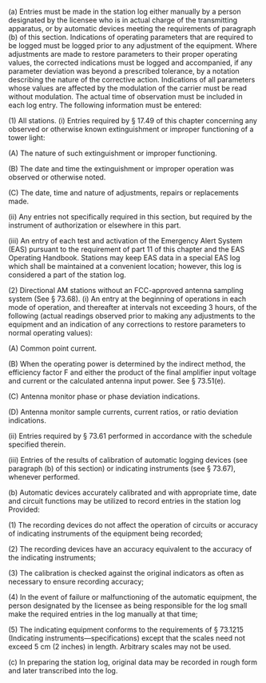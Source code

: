 (a) Entries must be made in the station log either manually by a person designated by the licensee who is in actual charge of the transmitting apparatus, or by automatic devices meeting the requirements of paragraph (b) of this section. Indications of operating parameters that are required to be logged must be logged prior to any adjustment of the equipment. Where adjustments are made to restore parameters to their proper operating values, the corrected indications must be logged and accompanied, if any parameter deviation was beyond a prescribed tolerance, by a notation describing the nature of the corrective action. Indications of all parameters whose values are affected by the modulation of the carrier must be read without modulation. The actual time of observation must be included in each log entry. The following information must be entered:

(1) All stations. (i) Entries required by § 17.49 of this chapter concerning any observed or otherwise known extinguishment or improper functioning of a tower light:

(A) The nature of such extinguishment or improper functioning.

(B) The date and time the extinguishment or improper operation was observed or otherwise noted.

(C) The date, time and nature of adjustments, repairs or replacements made.

(ii) Any entries not specifically required in this section, but required by the instrument of authorization or elsewhere in this part.

(iii) An entry of each test and activation of the Emergency Alert System (EAS) pursuant to the requirement of part 11 of this chapter and the EAS Operating Handbook. Stations may keep EAS data in a special EAS log which shall be maintained at a convenient location; however, this log is considered a part of the station log.

(2) Directional AM stations without an FCC-approved antenna sampling system (See § 73.68). (i) An entry at the beginning of operations in each mode of operation, and thereafter at intervals not exceeding 3 hours, of the following (actual readings observed prior to making any adjustments to the equipment and an indication of any corrections to restore parameters to normal operating values):

(A) Common point current.

(B) When the operating power is determined by the indirect method, the efficiency factor F and either the product of the final amplifier input voltage and current or the calculated antenna input power. See § 73.51(e).

(C) Antenna monitor phase or phase deviation indications.

(D) Antenna monitor sample currents, current ratios, or ratio deviation indications.

(ii) Entries required by § 73.61 performed in accordance with the schedule specified therein.

(iii) Entries of the results of calibration of automatic logging devices (see paragraph (b) of this section) or indicating instruments (see § 73.67), whenever performed.

(b) Automatic devices accurately calibrated and with appropriate time, date and circuit functions may be utilized to record entries in the station log Provided:
                      

(1) The recording devices do not affect the operation of circuits or accuracy of indicating instruments of the equipment being recorded;

(2) The recording devices have an accuracy equivalent to the accuracy of the indicating instruments;

(3) The calibration is checked against the original indicators as often as necessary to ensure recording accuracy;

(4) In the event of failure or malfunctioning of the automatic equipment, the person designated by the licensee as being responsible for the log small make the required entries in the log manually at that time;

(5) The indicating equipment conforms to the requirements of § 73.1215 (Indicating instruments—specifications) except that the scales need not exceed 5 cm (2 inches) in length. Arbitrary scales may not be used.

(c) In preparing the station log, original data may be recorded in rough form and later transcribed into the log.


